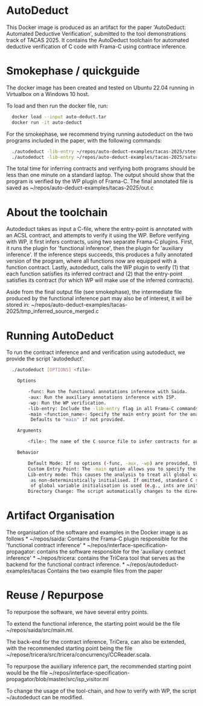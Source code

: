 # AutoDeduct
This Docker image is produced as an artifact for the paper  'AutoDeduct:
 Automated Deductive Verification', submitted to the tool demonstrations track
 of TACAS 2025. It contains the AutoDeduct toolchain for automated deductive
 verification of C code with Frama-C using contrace inference.

# Smokephase / quickguide
The docker image has been created and tested on Ubuntu 22.04 running in
Virtualbox on a Windows 10 host.

To load and then run the docker file, run:
```bash
  docker load --input auto-deduct.tar
  docker run -it auto-deduct
```

For the smokephase, we recommend trying running autodeduct on the two programs
included in the paper, with the following commands:
```bash
  ./autodeduct -lib-entry ~/repos/auto-deduct-examples/tacas-2025/stee.c
  ./autodeduct -lib-entry ~/repos/auto-deduct-examples/tacas-2025/saturate.c
```
The total time for inferring contracts and verifying both programs should be less
than one minute on a standard laptop.
The output should show that the program is verified by the WP plugin of Frama-C.
The final annotated file is saved as ~/repos/auto-deduct-examples/tacas-2025/out.c

# About the toolchain
Autodeduct takes as input a C-file, where the entry-point is annotated with an
ACSL contract, and attempts to verify it using the WP. Before verifying with WP,
it first infers contracts, using two separate Frama-C plugins. First, it runs
the plugin for 'functional inference', then the plugin for 'auxiliary inference'.
If the inference steps succeeds, this produces a fully annotated version of the
program, where all functions now are equipped with a function contract.
Lastly, autodeduct, calls the WP plugin to verify (1) that each function
satisfies its inferred contract and (2) that the entry-point satisfies its
contract (for which WP will make use of the inferred contracts).

Aside from the final output file (see smokephase), the intermediate file produced
by the functional inference part may also be of interest, it will be stored in:
~/repos/auto-deduct-examples/tacas-2025/tmp_inferred_source_merged.c


# Running AutoDeduct
  To run the contract inference and and verification using autodeduct, we
  provide the script 'autodeduct'.
```bash
  ./autodeduct [OPTIONS] <file>

    Options

        -func: Run the functional annotations inference with Saida.
        -aux: Run the auxiliary annotations inference with ISP.
        -wp: Run the WP verification.
        -lib-entry: Include the -lib-entry flag in all Frama-C commands.
        -main <function_name>: Specify the main entry point for the analysis.
         Defaults to "main" if not provided.

    Arguments

        <file>: The name of the C source file to infer contracts for and verify using WP.

    Behavior

        Default Mode: If no options (-func, -aux, -wp) are provided, the script runs all three commands.
        Custom Entry Point: The -main option allows you to specify the function name that Frama-C will use as the entry point. If this option is omitted, the default function "main" is used.
        Lib-entry mode: This causes the analysis to treat all global variables
         as non-deterministically initialised. If omitted, standard C semantics
         of global variable initialisation is used (e.g., ints are initialised to 0)
        Directory Change: The script automatically changes to the directory containing the specified file before running any commands.
```

# Artifact Organisation
The organisation of the software and examples in the Docker image is as follows
         * ~/repos/saida: Contains the Frama-C plugin responsible for the
          'functional contract inference'
         * ~/repos/interface-specification-propagator: contains the software
          responsible for the 'auxiliary contract inference'
         * ~/repos/tricera: contains the TriCera tool that serves as the backend
           for the functional contract inference.
         * ~/repos/autodeduct-examples/tacas
           Contains the two example files from the paper

# Reuse / Repurpose
To repurpose the software, we have several entry points.

To extend the functional inference, the starting point would be the file
~/repos/saida/src/main.ml.

The back-end for the contract inference, TriCera, can also be extended, with the
recommended starting point being the file
~/repose/tricera/src/tricera/concurrency/CCReader.scala.

To repurpose the auxiliary inference part, the recommended starting point would
be the file
~/repos/interface-specification-propagator/blob/master/src/isp_visitor.ml

To change the usage of the tool-chain, and how to verify with WP, the script
~/autodeduct can be modified.
